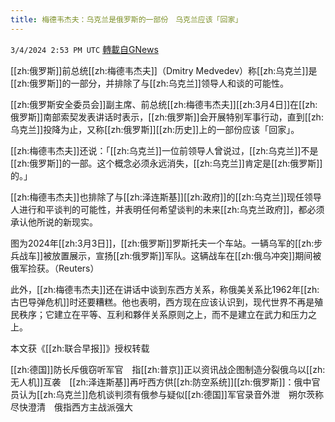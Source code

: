 ```yaml
---
title: 梅德韦杰夫：乌克兰是俄罗斯的一部份　乌克兰应该「回家」
---
```

`3/4/2024 2:53 PM UTC` [轉載自GNews](https://gnews.org/articles/2364097)

[[zh:俄罗斯]]前总统[[zh:梅德韦杰夫]]（Dmitry Medvedev）称[[zh:乌克兰]]是[[zh:俄罗斯]]的一部分，并排除了与[[zh:乌克兰]]领导人和谈的可能性。

[[zh:俄罗斯安全委员会]]副主席、前总统[[zh:梅德韦杰夫]][[zh:3月4日]]在[[zh:俄罗斯]]南部索契发表讲话时表示，[[zh:俄罗斯]]会开展特别军事行动，直到[[zh:乌克兰]]投降为止，又称[[zh:俄罗斯]][[zh:历史]]上的一部份应该「回家」。

[[zh:梅德韦杰夫]]还说：「[[zh:乌克兰]]一位前领导人曾说过，[[zh:乌克兰]]不是[[zh:俄罗斯]]的一部。这个概念必须永远消失，[[zh:乌克兰]]肯定是[[zh:俄罗斯]]的。」

[[zh:梅德韦杰夫]]也排除了与[[zh:泽连斯基]][[zh:政府]]的[[zh:乌克兰]]现任领导人进行和平谈判的可能性，并表明任何希望谈判的未来[[zh:乌克兰政府]]，都必须承认他所说的新现实。

图为2024年[[zh:3月3日]]，[[zh:俄罗斯]]罗斯托夫一个车站。一辆乌军的[[zh:步兵战车]]被放置展示，宣扬[[zh:俄罗斯]]军队。这辆战车在[[zh:俄乌冲突]]期间被俄军捡获。（Reuters）

此外，[[zh:梅德韦杰夫]]还在讲话中谈到东西方关系，称俄美关系比1962年[[zh:古巴导弹危机]]时还要糟糕。他也表明，西方现在应该认识到，现代世界不再是殖民秩序；它建立在平等、互利和夥伴关系原则之上，而不是建立在武力和压力之上。

本文获《[[zh:联合早报]]》授权转载

[[zh:德国]]防长斥俄窃听军官　指[[zh:普京]]正以资讯战企图制造分裂俄乌以[[zh:无人机]]互袭　[[zh:泽连斯基]]再吁西方供[[zh:防空系统]][[zh:俄罗斯]]：俄中官员认为[[zh:乌克兰]]危机谈判须有俄参与疑似[[zh:德国]]军官录音外泄　朔尔茨称尽快澄清　俄指西方主战派强大
